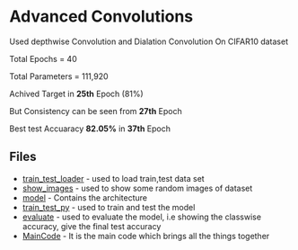 # Advanced Convolutions

Used depthwise Convolution and Dialation Convolution On CIFAR10 dataset

Total Epochs = 40

Total Parameters = 111,920

Achived Target in **25th** Epoch (81%)

But Consistency can be seen from **27th** Epoch

Best test Accuaracy **82.05%** in **37th** Epoch

## Files

* [train_test_loader](https://github.com/Sushmitha-Katti/EVA-4/blob/master/Session7/Final/train_test_loader.py) - used to load train,test data set
* [show_images](https://github.com/Sushmitha-Katti/EVA-4/blob/master/Session7/Final/show_images.py) - used to show some random images of dataset
* [model](https://github.com/Sushmitha-Katti/EVA-4/blob/master/Session7/Final/model.py) - Contains the architecture
* [train_test_py](https://github.com/Sushmitha-Katti/EVA-4/blob/master/Session7/Final/train_test_py.py) - used to train and test the model
* [evaluate](https://github.com/Sushmitha-Katti/EVA-4/blob/master/Session7/Final/evaluate.py) - used to evaluate the model, i.e showing the classwise accuracy, give the final test accuracy
* [MainCode](github.com/Sushmitha-Katti/EVA-4/blob/master/Session7/Final/mainCode.ipynb) - It is the main code which brings all the things together

